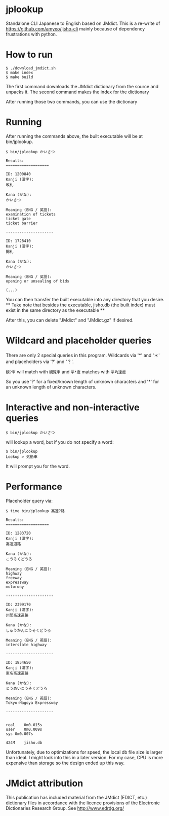 # jplookup
Standalone CLI Japanese to English based on JMdict. This is a re-write of https://github.com/amyeo/jisho-cli mainly because of dependency frustrations with python.

# How to run

```
$ ./download_jmdict.sh
$ make index
$ make build
```

The first command downloads the JMdict dictionary from the source and unpacks it.
The second command makes the index for the dictionary

After running those two commands, you can use the dictionary

# Running

After running the commands above, the built executable will be at bin/jplookup.
```
$ bin/jplookup かいさつ

Results:
===================

ID: 1200840
Kanji (漢字):
改札

Kana (かな):
かいさつ

Meaning (ENG / 英語):
examination of tickets
ticket gate
ticket barrier

---------------------

ID: 1728410
Kanji (漢字):
開札

Kana (かな):
かいさつ

Meaning (ENG / 英語):
opening or unsealing of bids

(...)
```

You can then transfer the built executable into any directory that you desire.
** Take note that besides the executable, jisho.db (the built index) must exist in the same directory as the executable **

After this, you can delete "JMdict" and "JMdict.gz" if desired.

# Wildcard and placeholder queries

There are only 2 special queries in this program. Wildcards via '*' and '＊' and placeholders via '?' and '？'.

``` 観?車 ``` will match with ``` 観覧車 ``` and ``` 平*度 ``` matches with ``` 平均速度 ```

So you use '?' for a fixed/known length of unknown characters and '*' for an unknown length of unknown characters.

# Interactive and non-interactive queries

```
$ bin/jplookup かいさつ
```
will lookup a word, but if you do not specify a word:
```
$ bin/jplookup
Lookup > 気動車
```
It will prompt you for the word.

# Performance

Placeholder query via:
```
$ time bin/jplookup 高速?路

Results:
===================

ID: 1283720
Kanji (漢字):
高速道路

Kana (かな):
こうそくどうろ

Meaning (ENG / 英語):
highway
freeway
expressway
motorway

---------------------

ID: 2399170
Kanji (漢字):
州間高速道路

Kana (かな):
しゅうかんこうそくどうろ

Meaning (ENG / 英語):
interstate highway

---------------------

ID: 1854650
Kanji (漢字):
東名高速道路

Kana (かな):
とうめいこうそくどうろ

Meaning (ENG / 英語):
Tokyo-Nagoya Expressway

---------------------


real	0m0.015s
user	0m0.009s
sys	0m0.007s
```

```
424M	jisho.db
```
Unfortunately, due to optimizations for speed, the local db file size is larger than ideal. I might look into this in a later version.
For my case, CPU is more expensive than storage so the design ended up this way.

# JMdict attribution
This publication has included material from the JMdict (EDICT, etc.) dictionary files in accordance with the licence provisions of the Electronic Dictionaries Research Group. See http://www.edrdg.org/ 
